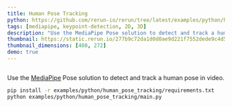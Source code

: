 ```yaml
---
title: Human Pose Tracking
python: https://github.com/rerun-io/rerun/tree/latest/examples/python/human_pose_tracking/main.py
tags: [mediapipe, keypoint-detection, 2D, 3D]
description: "Use the MediaPipe Pose solution to detect and track a human pose in video."
thumbnail: https://static.rerun.io/277b9c72da1d0d0ae9d221f7552dede9c4d5b2fa_human_pose_tracking_480w.png
thumbnail_dimensions: [480, 272]
demo: true
---
```


<picture>
  <source media="(max-width: 480px)" srcset="https://static.rerun.io/277b9c72da1d0d0ae9d221f7552dede9c4d5b2fa_human_pose_tracking_480w.png">
  <source media="(max-width: 768px)" srcset="https://static.rerun.io/fd10603d5f34b2b8c961a01fe98ab37cccc4d1be_human_pose_tracking_768w.png">
  <source media="(max-width: 1024px)" srcset="https://static.rerun.io/d7bcbe589d71ce25733552237e18919f18cef24a_human_pose_tracking_1024w.png">
  <source media="(max-width: 1200px)" srcset="https://static.rerun.io/bbf84b7d85dd5fd307fd230527164d77a95b62aa_human_pose_tracking_1200w.png">
  <img src="https://static.rerun.io/37d47fe7e3476513f9f58c38da515e2cd4a093f9_human_pose_tracking_full.png" alt="">
</picture>

Use the [MediaPipe](https://google.github.io/mediapipe/) Pose solution to detect and track a human pose in video.

```bash
pip install -r examples/python/human_pose_tracking/requirements.txt
python examples/python/human_pose_tracking/main.py
```
